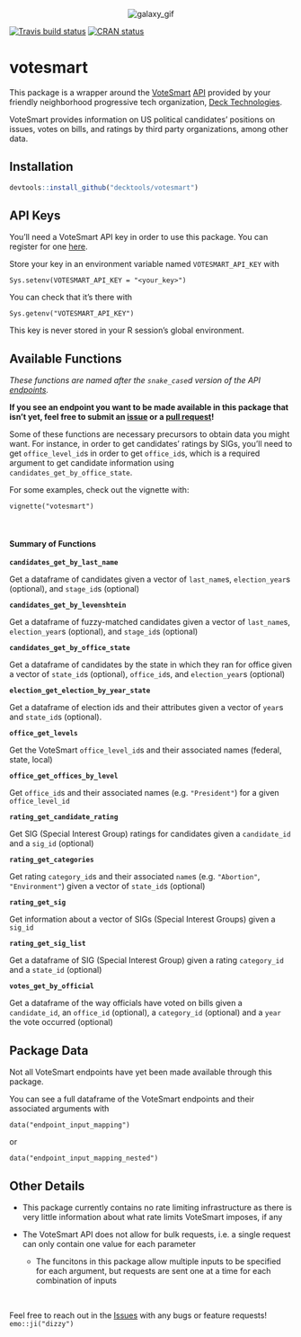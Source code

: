 
<p align="center">

<img src="https://media.giphy.com/media/pD4mUFQR0ovmg/giphy.gif" alt="galaxy_gif">

</p>

<!-- badges: start -->

[![Travis build
status](https://travis-ci.org/decktools/votesmart.svg?branch=master)](https://travis-ci.org/decktools/votesmart)
[![CRAN
status](https://www.r-pkg.org/badges/version/votesmart)](https://CRAN.R-project.org/package=votesmart)
<!-- badges: end -->

# votesmart

This package is a wrapper around the
[VoteSmart](https://justfacts.votesmart.org/)
[API](http://api.votesmart.org/docs/) provided by your friendly
neighborhood progressive tech organization, [Deck
Technologies](https://www.deck.tools/).

VoteSmart provides information on US political candidates’ positions on
issues, votes on bills, and ratings by third party organizations, among
other data.

## Installation

``` r
devtools::install_github("decktools/votesmart")
```

## API Keys

You’ll need a VoteSmart API key in order to use this package. You can
register for one [here](https://votesmart.org/share/api#.XjxqEjJKjOQ).

Store your key in an environment variable named `VOTESMART_API_KEY` with

    Sys.setenv(VOTESMART_API_KEY = "<your_key>")

You can check that it’s there with

    Sys.getenv("VOTESMART_API_KEY")

This key is never stored in your R session’s global environment.

## Available Functions

*These functions are named after the `snake_case`d version of the API
[endpoints](http://api.votesmart.org/docs/).*

**If you see an endpoint you want to be made available in this package
that isn’t yet, feel free to submit an
[issue](https://github.com/decktools/votesmart/issues) or a [pull
request](https://github.com/decktools/votesmart/pulls)\!**

Some of these functions are necessary precursors to obtain data you
might want. For instance, in order to get candidates’ ratings by SIGs,
you’ll need to get `office_level_id`s in order to get `office_id`s,
which is a required argument to get candidate information using
`candidates_get_by_office_state`.

For some examples, check out the vignette with:

    vignette("votesmart")

<br>

#### Summary of Functions

**`candidates_get_by_last_name`**

Get a dataframe of candidates given a vector of `last_name`s,
`election_year`s (optional), and `stage_id`s (optional)

**`candidates_get_by_levenshtein`**

Get a dataframe of fuzzy-matched candidates given a vector of
`last_name`s, `election_year`s (optional), and `stage_id`s (optional)

**`candidates_get_by_office_state`**

Get a dataframe of candidates by the state in which they ran for office
given a vector of `state_id`s (optional), `office_id`s, and
`election_year`s (optional)

**`election_get_election_by_year_state`**

Get a dataframe of election ids and their attributes given a vector of
`year`s and `state_id`s (optional).

**`office_get_levels`**

Get the VoteSmart `office_level_id`s and their associated names
(federal, state, local)

**`office_get_offices_by_level`**

Get `office_id`s and their associated names (e.g. `"President"`) for a
given `office_level_id`

**`rating_get_candidate_rating`**

Get SIG (Special Interest Group) ratings for candidates given a
`candidate_id` and a `sig_id` (optional)

**`rating_get_categories`**

Get rating `category_id`s and their associated `name`s (e.g.
`"Abortion"`, `"Environment"`) given a vector of `state_id`s (optional)

**`rating_get_sig`**

Get information about a vector of SIGs (Special Interest Groups) given a
`sig_id`

**`rating_get_sig_list`**

Get a dataframe of SIG (Special Interest Group) given a rating
`category_id` and a `state_id` (optional)

**`votes_get_by_official`**

Get a dataframe of the way officials have voted on bills given a
`candidate_id`, an `office_id` (optional), a `category_id` (optional)
and a `year` the vote occurred (optional)

## Package Data

Not all VoteSmart endpoints have yet been made available through this
package.

You can see a full dataframe of the VoteSmart endpoints and their
associated arguments with

    data("endpoint_input_mapping")

or

    data("endpoint_input_mapping_nested")

## Other Details

  - This package currently contains no rate limiting infrastructure as
    there is very little information about what rate limits VoteSmart
    imposes, if any

  - The VoteSmart API does not allow for bulk requests, i.e. a single
    request can only contain one value for each parameter
    
      - The funcitons in this package allow multiple inputs to be
        specified for each argument, but requests are sent one at a time
        for each combination of inputs

<br>

Feel free to reach out in the
[Issues](https://github.com/decktools/votesmart/issues) with any bugs or
feature requests\! `emo::ji("dizzy")`
